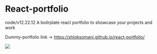# React-portfolio
node/v12.22.12
A boilrplate react portfolio to showcase your projects and work


Dummy-portfolio link -> https://shloksomani.github.io/react-portfolio/

![](test.gif)
